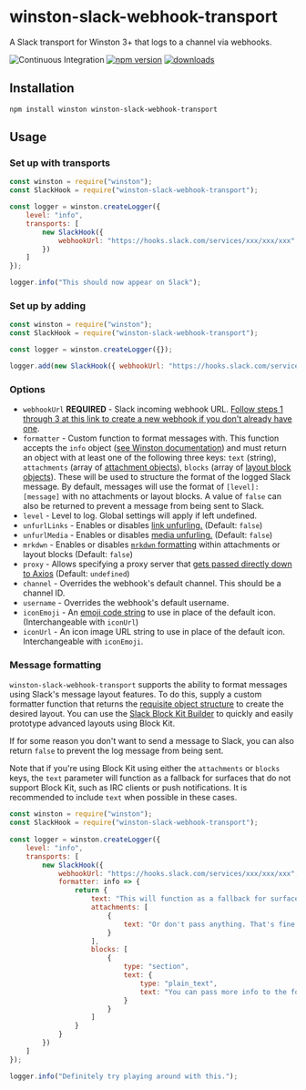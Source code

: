 # winston-slack-webhook-transport

A Slack transport for Winston 3+ that logs to a channel via webhooks.

![Continuous Integration](https://github.com/TheAppleFreak/winston-slack-webhook-transport/actions/workflows/tests.yml/badge.svg) [![npm version](https://badge.fury.io/js/winston-slack-webhook-transport.svg)](https://www.npmjs.com/package/winston-slack-webhook-transport) [![downloads](https://img.shields.io/npm/dw/winston-slack-webhook-transport)]((https://www.npmjs.com/package/winston-slack-webhook-transport))

## Installation

```
npm install winston winston-slack-webhook-transport
```

## Usage

### Set up with transports

```javascript
const winston = require("winston");
const SlackHook = require("winston-slack-webhook-transport");

const logger = winston.createLogger({
    level: "info",
    transports: [
        new SlackHook({
            webhookUrl: "https://hooks.slack.com/services/xxx/xxx/xxx"
        })
    ]
});

logger.info("This should now appear on Slack");
```

### Set up by adding

```javascript
const winston = require("winston");
const SlackHook = require("winston-slack-webhook-transport");

const logger = winston.createLogger({});

logger.add(new SlackHook({ webhookUrl: "https://hooks.slack.com/services/xxx/xxx/xxx" }));
```

### Options

* `webhookUrl` **REQUIRED** - Slack incoming webhook URL. [Follow steps 1 through 3 at this link to create a new webhook if you don't already have one](https://api.slack.com/messaging/webhooks).
* `formatter` - Custom function to format messages with. This function accepts the `info` object ([see Winston documentation](https://github.com/winstonjs/winston/blob/master/README.md#streams-objectmode-and-info-objects)) and must return an object with at least one of the following three keys: `text` (string), `attachments` (array of [attachment objects](https://api.slack.com/messaging/composing/layouts#attachments)), `blocks` (array of [layout block objects](https://api.slack.com/messaging/composing/layouts#adding-blocks)). These will be used to structure the format of the logged Slack message. By default, messages will use the format of `[level]: [message]` with no attachments or layout blocks. A value of `false` can also be returned to prevent a message from being sent to Slack.
* `level` - Level to log. Global settings will apply if left undefined.
* `unfurlLinks` - Enables or disables [link unfurling.](https://api.slack.com/reference/messaging/link-unfurling#no_unfurling_please) (Default: `false`)
* `unfurlMedia` - Enables or disables [media unfurling.](https://api.slack.com/reference/messaging/link-unfurling#no_unfurling_please) (Default: `false`)
* `mrkdwn` - Enables or disables [`mrkdwn` formatting](https://api.slack.com/reference/surfaces/formatting#basics) within attachments or layout blocks (Default: `false`)
* `proxy` - Allows specifying a proxy server that [gets passed directly down to Axios](https://github.com/axios/axios#request-config) (Default: `undefined`)
* `channel` - Overrides the webhook's default channel. This should be a channel ID.
* `username` - Overrides the webhook's default username.
* `iconEmoji` - An [emoji code string](https://www.webpagefx.com/tools/emoji-cheat-sheet/) to use in place of the default icon. (Interchangeable with `iconUrl`)
* `iconUrl` - An icon image URL string to use in place of the default icon. Interchangeable with `iconEmoji`.

### Message formatting

`winston-slack-webhook-transport` supports the ability to format messages using Slack's message layout features. To do this, supply a custom formatter function that returns the [requisite object structure](https://api.slack.com/messaging/composing/layouts) to create the desired layout. You can use the [Slack Block Kit Builder](https://app.slack.com/block-kit-builder/) to quickly and easily prototype advanced layouts using Block Kit.

If for some reason you don't want to send a message to Slack, you can also return `false` to prevent the log message from being sent.

Note that if you're using Block Kit using either the `attachments` or `blocks` keys, the `text` parameter will function as a fallback for surfaces that do not support Block Kit, such as IRC clients or push notifications. It is recommended to include `text` when possible in these cases.

```javascript
const winston = require("winston");
const SlackHook = require("winston-slack-webhook-transport");
 
const logger = winston.createLogger({
    level: "info",
    transports: [
        new SlackHook({
            webhookUrl: "https://hooks.slack.com/services/xxx/xxx/xxx",
            formatter: info => {
                return {
                    text: "This will function as a fallback for surfaces that don't support Block Kit, like IRC clients or mobile push notifications.",
                    attachments: [
                        {
                            text: "Or don't pass anything. That's fine too"
                        }
                    ],
                    blocks: [
                        {
                            type: "section",
                            text: {
                                type: "plain_text",
                                text: "You can pass more info to the formatter by supplying additional parameters in the logger call"
                            }
                        }
                    ]
                }
            }
        })
    ]
});

logger.info("Definitely try playing around with this.");
```